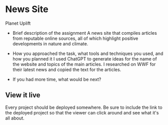 # News Site
Planet Uplift

- Brief description of the assignment
  A news site that compiles articles from reputable online sources, all of which highlight positive developments in nature and climate.

- How you approached the task, what tools and techniques you used, and how you planned it
  I used ChatGPT to generate ideas for the name of the website and topics of the main articles.
  I researched on WWF for their latest news and copied the text for the articles.

- If you had more time, what would be next?

## View it live
Every project should be deployed somewhere. Be sure to include the link to the deployed project so that the viewer can click around and see what it's all about.
